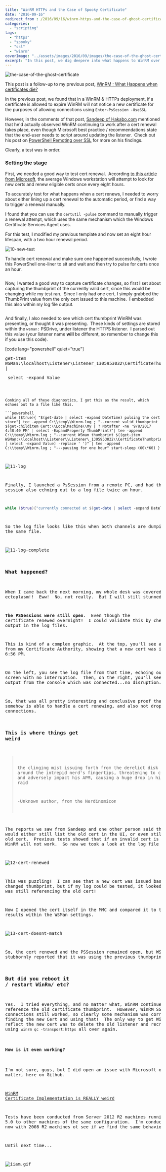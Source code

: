 ```yaml
---
title: "WinRM HTTPs and the Case of Spooky Certificate"
date: "2016-09-16"
redirect_from : /2016/09/16/winrm-https-and-the-case-of-ghost-certificate
categories: 
  - "scripting"
tags: 
  - "https"
  - "spooky"
  - "ssl"
  - "winrm"
coverImage: "../assets/images/2016/09/images/the-case-of-the-ghost-certificate.png"
excerpt: "In this post, we dig deepere into what happens to WinRM over HTTPs when certs expire."
---
```


![the-case-of-the-ghost-certificate](../assets/images/2016/09/images/the-case-of-the-ghost-certificate.png)

This post is a follow-up to my previous post, [WinRM : What Happens when certificates die?](http://foxdeploy.com/2016/09/13/winrm-and-https-what-happens-when-certs-die/)

In the previous post, we found that in a WinRM & HTTPs deployment, if a certificate is allowed to expire WinRM will not notice a new certificate for the purposes of allowing connections using `Enter-PsSession -UseSSL`.

However, in the comments of that post, [Sandeep of Hakabo.com](http://www.hakabo.com/web/2016/04/powershell-remoting-over-https/) mentioned that he'd actually observed WinRM continuing to work after a cert renewal takes place, even though Microsoft best practice / recommendations state that the end-user needs to script around updating the listener.  Check out his post on [PowerShell Remoting over SSL](http://www.hakabo.com/web/2016/04/powershell-remoting-over-https/) for more on his findings.

Clearly, a test was in order.

### Setting the stage

First, we needed a good way to test cert renewal.  According [to this article from Microsoft](https://blogs.technet.microsoft.com/xdot509/2012/10/18/troubleshooting-autoenrollment/), the average Windows workstation will attempt to look for new certs and renew eligible certs once every eight hours.

To accurately test for what happens when a cert renews, I needed to worry about either lining up a cert renewal to the automatic period, or find a way to trigger a renewal manually.

I found that you can use the `certutil -pulse` command to manually trigger a renewal attempt, which uses the same mechanism which the Windows Certificate Services Agent uses.

For this test, I modified my previous template and now set an eight hour lifespan, with a two hour renewal period.

![10-new-test](../assets/images/2016/09/images/10-new-test.png)

To handle cert renewal and make sure one happened successfully, I wrote this PowerShell one-liner to sit and wait and then try to pulse for certs once an hour.

```powershell while ($true){ "$(get-date | select -expand DateTime) pulsing the cert store"| tee -append C:\\temp\\Winrm.log start-sleep (60\*60) }
```

Now, I wanted a good way to capture certificate changes, so first I set about capturing the thumbprint of the currently valid cert, since this would be changing while my test ran.  Since I only had one cert, I simply grabbed the ThumbPrint value from the only cert issued to this machine.  I embedded this also within my log file output.

```powershell "--current valid thumbprint $(get-childitem Cert:\\LocalMachine\\My | select -ExpandProperty ThumbPrint)"| tee -append C:\\temp\\Winrm.log 
```

And finally, I also needed to see which cert thumbprint WinRM was presenting, or thought it was presenting.  These kinds of settings are stored within the `wsman:` PSDrive, under listener the HTTPS listener.  I parsed out this value (your listener name **will** be different, so remember to change this if you use this code).

\[code lang="powershell" quiet="true"\]</pre> <pre>get-item WSMan:\\localhost\\Listener\\Listener\_1305953032\\CertificateThumbprint |</pre> <pre> select -expand Value
```

Combing all of these diagnostics, I got this as the result, which echoes out to a file like this.

```powershell
while ($true){ "$(get-date | select -expand DateTime) pulsing the cert store"| tee -append C:\\temp\\Winrm.log ; "--current valid thumbprint $(get-childitem Cert:\\LocalMachine\\My | ? Notafter -ne '9/8/2017 4:48:40 PM' | select -ExpandProperty ThumbPrint)"| tee -append C:\\temp\\Winrm.log ; "--current WSman thumbprint $((get-item WSMan:\\localhost\\Listener\\Listener\_1305953032\\CertificateThumbprint | select -expand Value) -replace ' ')" | tee -append C:\\temp\\Winrm.log ; "---pausing for one hour" start-sleep (60\*60) }
```

![11-log](../assets/images/2016/09/images/11-log.png)

Finally, I launched a PsSession from a remote PC, and had that session also echoing out to a log file twice an hour.

```powershell
while ($true){"currently connected at $(get-date | select -expand DateTime)">>c:\\temp\\winrm.log; start-sleep (60\*60)}
```

So the log file looks like this when both channels are dumping into the same file.

![11-log-complete](../assets/images/2016/09/images/11-log-complete.png)

### What happened?

When I came back the next morning, my whole desk was covered in ectoplasm!!  Eww!  No, not really.  But I will still stunned!

**The PSSessions were still open**.  Even though the certificate renewed overnight!  I could validate this by checking the output in the log files.

This is kind of a complex graphic.  At the top, you'll see a snippet from my Certificate Authority, showing that a new cert was issued at 6:56 PM.

On the left, you see the log file from that time, echoing out to the screen with no interruption.  Then, on the right, you'll see the actual output from the console which was connected...no disruption.



So, that was all pretty interesting and conclusive proof that WinRM somehow is able to handle a cert renewing, and also not drop any current connections.

### This is where things get weird

> the clinging mist issuing forth from the derelict disk drive wrapped around the intrepid nerd's fingertips, threatening to chill his hands and adversely impact his APM, causing a huge drop in his DKP for this raid
> 
> \-Unknown author, from the Nerdinomicon

The reports we saw from Sandeep and one other person said that WinRM would either still list the old cert in the UI, or even still USE the old cert.  Previous tests showed that if an invalid cert is presented, WinRM will not work.  So now we took a look at the log file output.

![12-cert-renewed](../assets/images/2016/09/images/12-cert-renewed.png)

This was puzzling!  I can see that a new cert was issued based on the changed thumbprint, but if my log could be tested, it looked like WinRM was still referencing the old cert!

Now I opened the cert itself in the MMC and compared it to the results within the WSMan settings.

![13-cert-doesnt-match](../assets/images/2016/09/images/13-cert-doesnt-match.png)

So, the cert renewed and the PSSession remained open, but WSMan still stubbornly reported that it was using the previous thumbprint!

### But did you reboot it / restart WinRm/ etc?

Yes.  I tried everything, and no matter what, WinRM continued to reference the old certificate thumbprint.  However, WinRM SSL connections still worked, so clearly some mechanism was correctly finding the new Cert and using that!  The only way to get WinRM to reflect the new cert was to delete the old listener and recreate it, using `winrm qc -transport:https` all over again.

#### How is it even working?

I'm not sure, guys, but I did open an issue with Microsoft on the matter, here on Github.

[WinRM Certificate Implementation is REALLY weird](https://github.com/PowerShell/PowerShell/issues/2282)

Tests have been conducted from Server 2012 R2 machines running WMF 5.0 to other machines of the same configuration.  I'm conducting tests now with 2008 R2 machines ot see if we find the same behaviour.

Until next time...

![iiam.gif](../assets/images/2016/09/images/iiam.gif)
